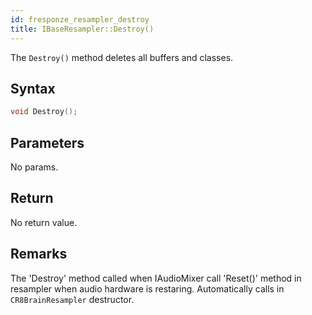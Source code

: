 ```yaml
---
id: fresponze_resampler_destroy
title: IBaseResampler::Destroy()
---
```


The `Destroy()` method deletes all buffers and classes.

## Syntax 
```cpp
void Destroy();
```

## Parameters
No params.

## Return
No return value.

## Remarks
The 'Destroy' method called when IAudioMixer call 'Reset()' method in resampler when audio hardware is restaring. Automatically calls in `CR8BrainResampler` destructor.